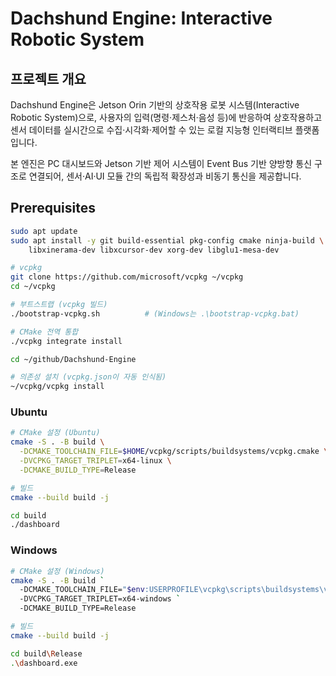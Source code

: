 # Dachshund Engine: Interactive Robotic System

## 프로젝트 개요

Dachshund Engine은 Jetson Orin 기반의 상호작용 로봇 시스템(Interactive Robotic System)으로,
사용자의 입력(명령·제스처·음성 등)에 반응하여 상호작용하고
센서 데이터를 실시간으로 수집·시각화·제어할 수 있는 로컬 지능형 인터랙티브 플랫폼입니다.

본 엔진은 PC 대시보드와 Jetson 기반 제어 시스템이
Event Bus 기반 양방향 통신 구조로 연결되어,
센서·AI·UI 모듈 간의 독립적 확장성과 비동기 통신을 제공합니다.

## Prerequisites
```bash
sudo apt update
sudo apt install -y git build-essential pkg-config cmake ninja-build \
    libxinerama-dev libxcursor-dev xorg-dev libglu1-mesa-dev

# vcpkg
git clone https://github.com/microsoft/vcpkg ~/vcpkg
cd ~/vcpkg

# 부트스트랩 (vcpkg 빌드)
./bootstrap-vcpkg.sh          # (Windows는 .\bootstrap-vcpkg.bat)

# CMake 전역 통합
./vcpkg integrate install

cd ~/github/Dachshund-Engine

# 의존성 설치 (vcpkg.json이 자동 인식됨)
~/vcpkg/vcpkg install
```

### Ubuntu

```bash
# CMake 설정 (Ubuntu)
cmake -S . -B build \
  -DCMAKE_TOOLCHAIN_FILE=$HOME/vcpkg/scripts/buildsystems/vcpkg.cmake \
  -DVCPKG_TARGET_TRIPLET=x64-linux \
  -DCMAKE_BUILD_TYPE=Release

# 빌드
cmake --build build -j

cd build
./dashboard

```

### Windows
```bash
# CMake 설정 (Windows)
cmake -S . -B build `
  -DCMAKE_TOOLCHAIN_FILE="$env:USERPROFILE\vcpkg\scripts\buildsystems\vcpkg.cmake" `
  -DVCPKG_TARGET_TRIPLET=x64-windows `
  -DCMAKE_BUILD_TYPE=Release

# 빌드
cmake --build build -j

cd build\Release
.\dashboard.exe
```

